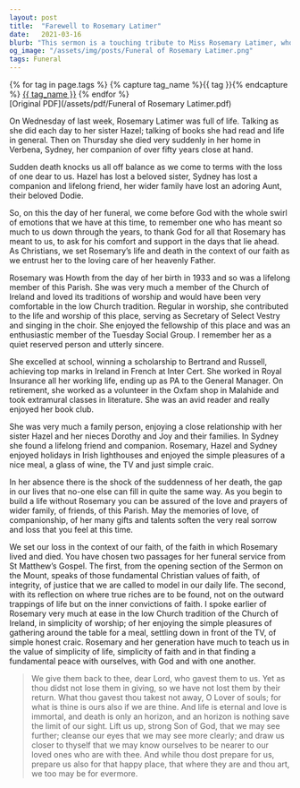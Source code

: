 ```yaml
---
layout: post
title:  "Farewell to Rosemary Latimer"
date:   2021-03-16
blurb: "This sermon is a touching tribute to Miss Rosemary Latimer, who passed away suddenly in March 2021. It reflects on her life, her contributions to her community, and her faith. The sermon also provides comfort and support to those grieving her loss, reminding them of the eternal nature of love and life."
og_image: "/assets/img/posts/Funeral of Rosemary Latimer.png"
tags: Funeral
---    
```

<div class="tag-pills">
  {% for tag in page.tags %}
    {% capture tag_name %}{{ tag }}{% endcapture %}
    <a href="{{ site.baseurl }}/tag/{{ tag_name }}" class="tag-pill">{{ tag_name }}</a>
  {% endfor %}
</div>
[Original PDF](/assets/pdf/Funeral of Rosemary Latimer.pdf)

On Wednesday of last week, Rosemary Latimer was full of life. Talking as she did each day to her sister Hazel; talking of books she had read and life in general. Then on Thursday she died very suddenly in her home in Verbena, Sydney, her companion of over fifty years close at hand.

Sudden death knocks us all off balance as we come to terms with the loss of one dear to us. Hazel has lost a beloved sister, Sydney has lost a companion and lifelong friend, her wider family have lost an adoring Aunt, their beloved Dodie.

So, on this the day of her funeral, we come before God with the whole swirl of emotions that we have at this time, to remember one who has meant so much to us down through the years, to thank God for all that Rosemary has meant to us, to ask for his comfort and support in the days that lie ahead. As Christians, we set Rosemary’s life and death in the context of our faith as we entrust her to the loving care of her heavenly Father.

Rosemary was Howth from the day of her birth in 1933 and so was a lifelong member of this Parish. She was very much a member of the Church of Ireland and loved its traditions of worship and would have been very comfortable in the low Church tradition. Regular in worship, she contributed to the life and worship of this place, serving as Secretary of Select Vestry and singing in the choir. She enjoyed the fellowship of this place and was an enthusiastic member of the Tuesday Social Group. I remember her as a quiet reserved person and utterly sincere.

She excelled at school, winning a scholarship to Bertrand and Russell, achieving top marks in Ireland in French at Inter Cert. She worked in Royal Insurance all her working life, ending up as PA to the General Manager. On retirement, she worked as a volunteer in the Oxfam shop in Malahide and took extramural classes in literature. She was an avid reader and really enjoyed her book club.

She was very much a family person, enjoying a close relationship with her sister Hazel and her nieces Dorothy and Joy and their families. In Sydney she found a lifelong friend and companion. Rosemary, Hazel and Sydney enjoyed holidays in Irish lighthouses and enjoyed the simple pleasures of a nice meal, a glass of wine, the TV and just simple craic.

In her absence there is the shock of the suddenness of her death, the gap in our lives that no-one else can fill in quite the same way. As you begin to build a life without Rosemary you can be assured of the love and prayers of wider family, of friends, of this Parish. May the memories of love, of companionship, of her many gifts and talents soften the very real sorrow and loss that you feel at this time.

We set our loss in the context of our faith, of the faith in which Rosemary lived and died. You have chosen two passages for her funeral service from St Matthew’s Gospel. The first, from the opening section of the Sermon on the Mount, speaks of those fundamental Christian values of faith, of integrity, of justice that we are called to model in our daily life. The second, with its reflection on where true riches are to be found, not on the outward trappings of life but on the inner convictions of faith. I spoke earlier of Rosemary very much at ease in the low Church tradition of the Church of Ireland, in simplicity of worship; of her enjoying the simple pleasures of gathering around the table for a meal, settling down in front of the TV, of simple honest craic. Rosemary and her generation have much to teach us in the value of simplicity of life, simplicity of faith and in that finding a fundamental peace with ourselves, with God and with one another.

> We give them back to thee, dear Lord, who gavest them to us. Yet as thou didst not lose them in giving, so we have not lost them by their return. What thou gavest thou takest not away, O Lover of souls; for what is thine is ours also if we are thine. And life is eternal and love is immortal, and death is only an horizon, and an horizon is nothing save the limit of our sight. Lift us up, strong Son of God, that we may see further; cleanse our eyes that we may see more clearly; and draw us closer to thyself that we may know ourselves to be nearer to our loved ones who are with thee. And while thou dost prepare for us, prepare us also for that happy place, that where they are and thou art, we too may be for evermore.
